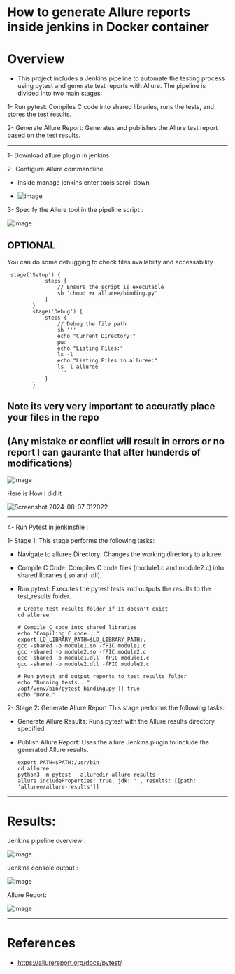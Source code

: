 # How to generate Allure reports inside jenkins in Docker container

# Overview
- This project includes a Jenkins pipeline to automate the testing process using pytest and generate test reports with Allure. The pipeline is divided into two main stages:

1- Run pytest: Compiles C code into shared libraries, runs the tests, and stores the test results.


2- Generate Allure Report: Generates and publishes the Allure test report based on the test results.


---------------------------------------------------------------------------------------------



1- Download allure plugin in jenkins

2- Configure Allure commandline 
- Inside manage jenkins enter tools scroll down


- ![image](https://github.com/user-attachments/assets/08dcf7a3-a14e-46f7-a9bf-630d03da1ff2)


3- Specify the Allure tool in the pipeline script :


![image](https://github.com/user-attachments/assets/32212cc9-a975-4f32-87c4-3cdb5468dbba)


## OPTIONAL

You can do some debugging to check files availabilty and accessability

     stage('Setup') {
                steps {
                    // Ensure the script is executable
                    sh 'chmod +x alluree/binding.py'
                }
            }
            stage('Debug') {
                steps {
                    // Debug the file path
                    sh '''
                    echo "Current Directory:"
                    pwd
                    echo "Listing Files:"
                    ls -l
                    echo "Listing Files in alluree:"
                    ls -l alluree
                    '''
                }
            }

## Note its very very important to accuratly place your files in the repo  



## (Any mistake or conflict will result in errors or no report I can gaurante that after hunderds of modifications) 



![image](https://github.com/user-attachments/assets/3fde7a3f-caa3-4c4a-9681-b9e15ba227a0)







Here is How i did it 

![Screenshot 2024-08-07 012022](https://github.com/user-attachments/assets/a432e93c-1509-4a8f-b853-44bff35046c3)



----------------------------------------------------------------------------------------------------------



4- Run Pytest in jenkinsfile :


1- Stage 1:  This stage performs the following tasks:

- Navigate to alluree Directory: Changes the working directory to alluree.
- Compile C Code: Compiles C code files (module1.c and module2.c) into shared libraries (.so and .dll).
- Run pytest: Executes the pytest tests and outputs the results to the test_results folder.


      
      # Create test_results folder if it doesn't exist
      cd alluree
      
      # Compile C code into shared libraries
      echo "Compiling C code..."
      export LD_LIBRARY_PATH=$LD_LIBRARY_PATH:.
      gcc -shared -o module1.so -fPIC module1.c
      gcc -shared -o module2.so -fPIC module2.c
      gcc -shared -o module1.dll -fPIC module1.c
      gcc -shared -o module2.dll -fPIC module2.c
      
      # Run pytest and output reports to test_results folder
      echo "Running tests..."
      /opt/venv/bin/pytest binding.py || true
      echo "Done."




2-  Stage 2: Generate Allure Report
This stage performs the following tasks:

- Generate Allure Results: Runs pytest with the Allure results directory specified.
- Publish Allure Report: Uses the allure Jenkins plugin to include the generated Allure results.

      export PATH=$PATH:/usr/bin 
      cd alluree
      python3 -m pytest --alluredir allure-results
      allure includeProperties: true, jdk: '', results: [[path: 'alluree/allure-results']]



----------------------------------------------------------------------------------------------------




# Results:


Jenkins pipeline overview :


![image](https://github.com/user-attachments/assets/fcb53bd6-4671-4441-b378-cb7074ea3de3)



Jenkins console output :

![image](https://github.com/user-attachments/assets/8fd86bb3-9290-42c0-82e3-44ae6ac33cb3)


Allure Report:


![image](https://github.com/user-attachments/assets/2ebb10a4-691f-41dc-bbb1-b4985a1faedf)




--------------------------------------------------------------------------

# References


- https://allurereport.org/docs/pytest/


